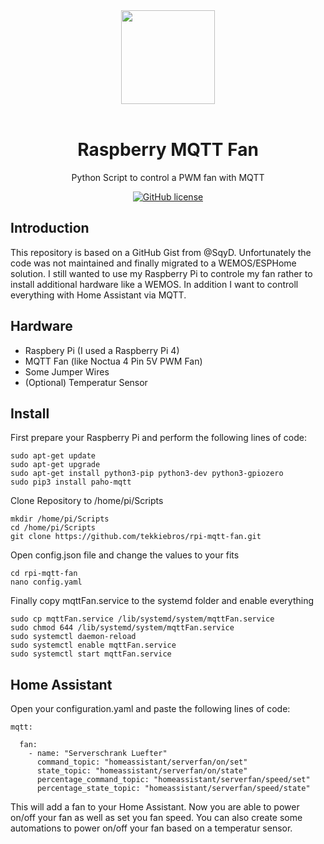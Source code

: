 <div align="center">
    <a href="https://tekkiebros.de">
        <img height="150" src="https://www.tekkiebros.de/wp-content/uploads/TekkieBros-Logo_small-Kopie.jpg">
    </a>
    <br>
    <br>
    <h1>Raspberry MQTT Fan</h1>
    <p>
        Python Script to control a PWM fan with MQTT
    </p>
    <a href="https://github.com/tekkiebros/rpi-mqtt-fan/blob/main/LICENSE"><img alt="GitHub license" src="https://img.shields.io/github/license/tekkiebros/rpi-mqtt-fan"></a>
</div>

## Introduction
This repository is based on a GitHub Gist from @SqyD. Unfortunately the code was not maintained and finally migrated to a WEMOS/ESPHome solution.
I still wanted to use my Raspberry Pi to controle my fan rather to install additional hardware like a WEMOS. In addition I want to controll everything with Home Assistant via MQTT.

## Hardware
- Raspbery Pi (I used a Raspberry Pi 4)
- MQTT Fan (like Noctua 4 Pin 5V PWM Fan)
- Some Jumper Wires
- (Optional) Temperatur Sensor

## Install
First prepare your Raspberry Pi and perform the following lines of code:
```
sudo apt-get update
sudo apt-get upgrade
sudo apt-get install python3-pip python3-dev python3-gpiozero
sudo pip3 install paho-mqtt
```
Clone Repository to /home/pi/Scripts
```
mkdir /home/pi/Scripts
cd /home/pi/Scripts
git clone https://github.com/tekkiebros/rpi-mqtt-fan.git
```
Open config.json file and change the values to your fits
```
cd rpi-mqtt-fan
nano config.yaml
```

Finally copy mqttFan.service to the systemd folder and enable everything
```
sudo cp mqttFan.service /lib/systemd/system/mqttFan.service
sudo chmod 644 /lib/systemd/system/mqttFan.service
sudo systemctl daemon-reload
sudo systemctl enable mqttFan.service
sudo systemctl start mqttFan.service
```

## Home Assistant
Open your configuration.yaml and paste the following lines of code:
```
mqtt:

  fan:
    - name: "Serverschrank Luefter"
      command_topic: "homeassistant/serverfan/on/set"
      state_topic: "homeassistant/serverfan/on/state"
      percentage_command_topic: "homeassistant/serverfan/speed/set"
      percentage_state_topic: "homeassistant/serverfan/speed/state"
```
This will add a fan to your Home Assistant. Now you are able to power on/off your fan as well as set you fan speed. You can also create some automations to power on/off your fan based on a temperatur sensor.

